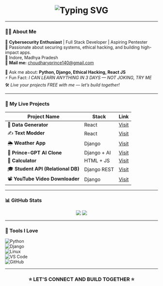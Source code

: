 <!-- Load TESLA Font -->
<link href="https://db.onlinewebfonts.com/c/41d92fd78c10238a92a7d24a74968f36?family=TESLA+Regular" rel="stylesheet" type="text/css"/>

<!-- Typing Effect -->
<h1 align="center">
  <a src="<a href="https://git.io/typing-svg"><img src="https://readme-typing-svg.demolab.com?font=tesla&weight=300&pause=1000&color=3DF70D&center=true&vCenter=true&width=435&lines=HI+I'am+P+R+I+N+C+E+;REACT+%7CDJANGO;PYTHON+%7C+BASH;KALI+LINUX+%7C+BLACK+ARCH+LINUX+" alt="Typing SVG" /></a>
</h1>

---

### 🧑‍💻 About Me

🚀 **Cybersecurity Enthusiast** | Full Stack Developer | Aspiring Pentester  
🎯 Passionate about securing systems, ethical hacking, and building high-impact apps.  
📍 Indore, Madhya Pradesh  
📧 **Mail me:** [choudharyprince140@gmail.com](mailto:choudharyprince140@gmail.com)  

💬 Ask me about: **Python, Django, Ethical Hacking, React JS**  
⚡ Fun Fact: *I CAN LEARN ANYTHING IN 3 DAYS — NOT JOKING, TRY ME*  
🛠️ *Live your projects FREE with me — let’s build together!*

---

### 🚀 My Live Projects

| Project Name | Stack | Link |
|--------------|-------|------|
| 🎲 **Data Generator** | React | [Visit](https://dark-fake.vercel.app/) |
| ✍️ **Text Modder** | React | [Visit](https://prince-python.github.io/TEXT-Modder/) |
| 🌦️ **Weather App** | Django | [Visit](https://live-wether-app-using-django-plaj.vercel.app/) |
| 🤖 **Prince-GPT AI Clone** | Django + AI | [Visit](https://chat-gpt-clone-in-django-with-ai-generation.vercel.app/) |
| 🧮 **Calculator** | HTML + JS | [Visit](https://princejathere.000webhostapp.com/calculator.php) |
| 🎓 **Student API (Relational DB)** | Django REST | [Visit](https://princestudentapi.onrender.com/) |
| 📽️ **YouTube Video Downloader** | Django | [Visit](https://django-youtube-video-downloader-atdfc96l1-prince-python.vercel.app/) |

---

### 📊 GitHub Stats

<p align="center">
  <img src="https://github-readme-stats.vercel.app/api?username=prince-python&show_icons=true&theme=radical" />
  <img src="https://github-readme-stats.vercel.app/api/top-langs/?username=prince-python&layout=compact&theme=radical" />
</p>

---

### 🧰 Tools I Love

![Python](https://img.shields.io/badge/-Python-05122A?style=flat&logo=python)  
![Django](https://img.shields.io/badge/-Django-092E20?style=flat&logo=django)  
![Linux](https://img.shields.io/badge/-Linux-FCC624?style=flat&logo=linux&logoColor=black)  
![VS Code](https://img.shields.io/badge/-VSCode-007ACC?style=flat&logo=visual-studio-code)  
![GitHub](https://img.shields.io/badge/-GitHub-181717?style=flat&logo=github)

---

<h3 align="center">⭐ LET'S CONNECT AND BUILD TOGETHER ⭐</h3>

